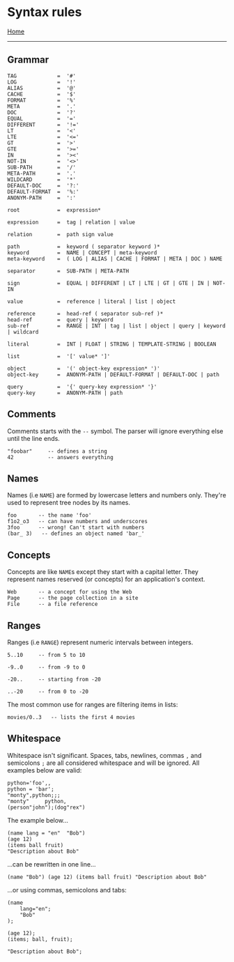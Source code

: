  # Syntax rules

[Home](../README.md)

---

## Grammar

```
TAG             =  '#'
LOG             =  '!'
ALIAS           =  '@'
CACHE           =  '$'
FORMAT          =  '%'
META            =  '.'
DOC             =  '?'
EQUAL           =  '='
DIFFERENT       =  '!='
LT              =  '<'
LTE             =  '<='
GT              =  '>'
GTE             =  '>='
IN              =  '><'
NOT-IN          =  '<>'
SUB-PATH        =  '/'
META-PATH       =  '.'
WILDCARD        =  '*'
DEFAULT-DOC     =  '?:'
DEFAULT-FORMAT  =  '%:'
ANONYM-PATH     =  ':'

root            =  expression*

expression      =  tag | relation | value

relation        =  path sign value

path            =  keyword ( separator keyword )*
keyword         =  NAME | CONCEPT | meta-keyword
meta-keyword    =  ( LOG | ALIAS | CACHE | FORMAT | META | DOC ) NAME

separator       =  SUB-PATH | META-PATH

sign            =  EQUAL | DIFFERENT | LT | LTE | GT | GTE | IN | NOT-IN

value           =  reference | literal | list | object

reference       =  head-ref ( separator sub-ref )*
head-ref        =  query | keyword
sub-ref         =  RANGE | INT | tag | list | object | query | keyword | wildcard

literal         =  INT | FLOAT | STRING | TEMPLATE-STRING | BOOLEAN

list            =  '[' value* ']'

object          =  '(' object-key expression* ')'
object-key      =  ANONYM-PATH | DEFAULT-FORMAT | DEFAULT-DOC | path

query           =  '{' query-key expression* '}'
query-key       =  ANONYM-PATH | path
```


## Comments

Comments starts with the `--` symbol. The parser will ignore everything else until the line ends.

```
"foobar"     -- defines a string
42           -- answers everything
```


## Names

Names (i.e `NAME`) are formed by lowercase letters and numbers only.
They're used to represent tree nodes by its names.

```
foo       -- the name 'foo'
f1o2_o3   -- can have numbers and underscores
3foo      -- wrong! Can't start with numbers
(bar_ 3)   -- defines an object named 'bar_'
```


## Concepts

Concepts are like `NAME`s except they start with a capital letter.
They represent names reserved (or concepts) for an application's context.

```
Web       -- a concept for using the Web
Page      -- the page collection in a site
File      -- a file reference
```


## Ranges

Ranges (i.e `RANGE`) represent numeric intervals between integers.

```
5..10     -- from 5 to 10

-9..0     -- from -9 to 0

-20..     -- starting from -20

..-20     -- from 0 to -20
```

The most common use for ranges are filtering items in lists:

```
movies/0..3   -- lists the first 4 movies
```


## Whitespace

Whitespace isn't significant. Spaces, tabs, newlines, commas `,` and semicolons `;` are all considered whitespace and will be ignored. All examples below are valid:

```
python='foo',,
python = 'bar';
"monty",python;;;
"monty"     python,
(person"john");(dog"rex")
```

The example below...

```
(name lang = "en"  "Bob")
(age 12)
(items ball fruit)
"Description about Bob"
```

...can be rewritten in one line...

```
(name "Bob") (age 12) (items ball fruit) "Description about Bob"
```

...or using commas, semicolons and tabs:

```
(name
    lang="en";
    "Bob"
);

(age 12);
(items; ball, fruit);

"Description about Bob";
```
